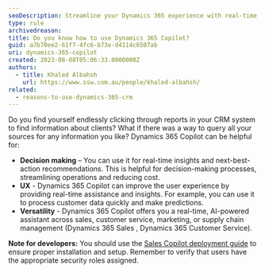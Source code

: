 ```yaml
---
seoDescription: Streamline your Dynamics 365 experience with real-time insights and next-best-action recommendations using Copilot.
type: rule
archivedreason:
title: Do you know how to use Dynamics 365 Copilot?
guid: a7b70ee2-61f7-4fc6-b73e-d4114c6507ab
uri: dynamics-365-copilot
created: 2023-08-08T05:06:33.0000000Z
authors:
  - title: Khaled Albahsh
    url: https://www.ssw.com.au/people/khaled-albahsh/
related:
  - reasons-to-use-dynamics-365-crm
---
```


Do you find yourself endlessly clicking through reports in your CRM system to find information about clients? What if there was a way to query all your sources for any information you like?
Dynamics 365 Copilot can be helpful for:

<!--endintro-->

* **Decision making** – You can use it for real-time insights and next-best-action recommendations. This is helpful for decision-making processes, streamlining operations and reducing cost.
* **UX** - Dynamics 365 Copilot can improve the user experience by providing real-time assistance and insights. For example, you can use it to process customer data quickly and make predictions.
* **Versatility** - Dynamics 365 Copilot offers you a real-time, AI-powered assistant across sales, customer service, marketing, or supply chain management (Dynamics 365 Sales , Dynamics 365 Customer Service).

**Note for developers:** You should use the [Sales Copilot deployment guide](https://learn.microsoft.com/en-us/dynamics365/sales/enable-setup-copilot?WT.mc_id=DX-MVP-33518) to ensure proper installation and setup. Remember to verify that users have the appropriate security roles assigned.
